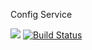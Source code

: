 Config Service

![](https://reposs.herokuapp.com/?path=CocoaPods/Specs)
[![Build Status](https://travis-ci.org/repocloudsea/config-service.svg?branch=master)](https://travis-ci.org/repocloudsea/config-service)
